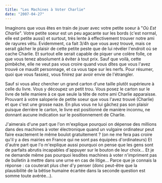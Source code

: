 ```yaml
---
title: "Les Machines à Voter Charlie"
date: "2007-04-27"
---
```


Imaginons que vous êtes en train de jouer avec votre petite soeur à "_Où Est Charlie_". Votre petite soeur est un peu agacante sur les bords (c'est normal, elle est petite aussi) et surtout, très lente à effectivement trouver notre ami de rayures vêtu. Evidemment, ca fait 3/4h que vous avez trouvé, mais ce serait gâcher le plaisir de cette petite peste que de lui révéler l'endroit où se cache Charlie. Et surtout elle serait capable de piquer une colère folle, ce que vous tenez absolument à éviter à tout prix. Sauf que voilà, cette pimbêche, elle ne veut pas vous croire quand vous dîtes que vous l'avez trouvé ce maudit personnage, et ca vous tape sur les nerfs. Pour résumer, quoi que vous fassiez, vous finirez par avoir envie de l'étrangler.

Sauf si vous allez chercher un grand carton d'une taille plutôt supérieure à celle du livre. Vous y découpez un petit trou. Vous posez le carton sur le livre de telle maniere à ce que seule la tête de notre ami Charlie apparaisse. Prouvant à votre saloperie de petite soeur que vous l'avez trouvé (Charlie) et que c'est une grosse naze. En plus vous ne lui gâchez pas son plaisir puisque derrière le carton, le livre est positionné de manière inconnu, ne donnant aucune indication sur le positionnement de Charlie.

J'aimerais d'une part que l'on m'explique pourquoi on dépense des millions dans des machines à voter électronique quand un vulgaire ordinateur peut faire exactement le même boulot gratuitement ? (on ne me fera pas croire qu'il y a des mairies en France qui ne sont pas équipées d'ordinateurs) Et d'autre part que l'o m'explique aussi pourquoi on pense que les gens sont de parfaits abrutis incapables d'appuyer sur le bouton de leur choix... Et je ne demande même pas pourquoi lesdites machines à voter n'impriment pas de bulletin à mettre dans une urne en cas de litige... Parce que je connais la réponse : ca couterait plus cher d'y penser (donc peut-être que la plausibilité de la bêtise humaine écartée dans la seconde question est somme toute avérée...).
